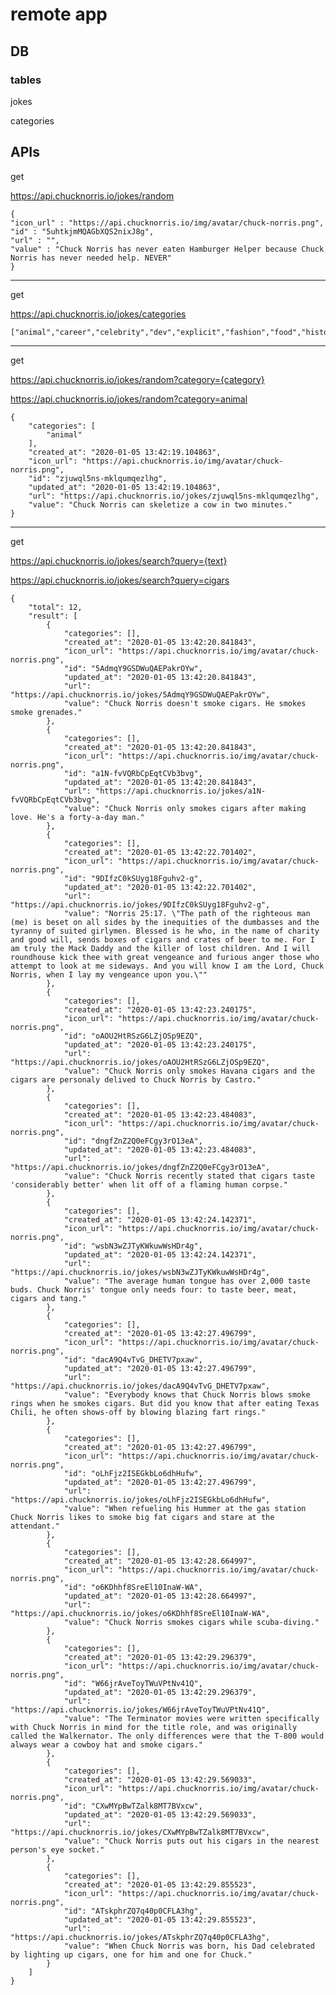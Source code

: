 # remote app

## DB

### tables


jokes

categories



## APIs

get

https://api.chucknorris.io/jokes/random

    {
    "icon_url" : "https://api.chucknorris.io/img/avatar/chuck-norris.png",
    "id" : "5uhtkjmMQAGbXQS2nixJ8g",
    "url" : "",
    "value" : "Chuck Norris has never eaten Hamburger Helper because Chuck Norris has never needed help. NEVER"
    }


---

get

https://api.chucknorris.io/jokes/categories

    ["animal","career","celebrity","dev","explicit","fashion","food","history","money","movie","music","political","religion","science","sport","travel"]


---

get

https://api.chucknorris.io/jokes/random?category={category}

https://api.chucknorris.io/jokes/random?category=animal

    {
        "categories": [
            "animal"
        ],
        "created_at": "2020-01-05 13:42:19.104863",
        "icon_url": "https://api.chucknorris.io/img/avatar/chuck-norris.png",
        "id": "zjuwql5ns-mklqumqezlhg",
        "updated_at": "2020-01-05 13:42:19.104863",
        "url": "https://api.chucknorris.io/jokes/zjuwql5ns-mklqumqezlhg",
        "value": "Chuck Norris can skeletize a cow in two minutes."
    }



---

get

https://api.chucknorris.io/jokes/search?query={text}

https://api.chucknorris.io/jokes/search?query=cigars


    {
        "total": 12,
        "result": [
            {
                "categories": [],
                "created_at": "2020-01-05 13:42:20.841843",
                "icon_url": "https://api.chucknorris.io/img/avatar/chuck-norris.png",
                "id": "5AdmqY9GSDWuQAEPakrOYw",
                "updated_at": "2020-01-05 13:42:20.841843",
                "url": "https://api.chucknorris.io/jokes/5AdmqY9GSDWuQAEPakrOYw",
                "value": "Chuck Norris doesn't smoke cigars. He smokes smoke grenades."
            },
            {
                "categories": [],
                "created_at": "2020-01-05 13:42:20.841843",
                "icon_url": "https://api.chucknorris.io/img/avatar/chuck-norris.png",
                "id": "a1N-fvVQRbCpEqtCVb3bvg",
                "updated_at": "2020-01-05 13:42:20.841843",
                "url": "https://api.chucknorris.io/jokes/a1N-fvVQRbCpEqtCVb3bvg",
                "value": "Chuck Norris only smokes cigars after making love. He's a forty-a-day man."
            },
            {
                "categories": [],
                "created_at": "2020-01-05 13:42:22.701402",
                "icon_url": "https://api.chucknorris.io/img/avatar/chuck-norris.png",
                "id": "9DIfzC0kSUyg18Fguhv2-g",
                "updated_at": "2020-01-05 13:42:22.701402",
                "url": "https://api.chucknorris.io/jokes/9DIfzC0kSUyg18Fguhv2-g",
                "value": "Norris 25:17. \"The path of the righteous man (me) is beset on all sides by the inequities of the dumbasses and the tyranny of suited girlymen. Blessed is he who, in the name of charity and good will, sends boxes of cigars and crates of beer to me. For I am truly the Mack Daddy and the killer of lost children. And I will roundhouse kick thee with great vengeance and furious anger those who attempt to look at me sideways. And you will know I am the Lord, Chuck Norris, when I lay my vengeance upon you.\""
            },
            {
                "categories": [],
                "created_at": "2020-01-05 13:42:23.240175",
                "icon_url": "https://api.chucknorris.io/img/avatar/chuck-norris.png",
                "id": "oAOU2HtRSzG6LZjOSp9EZQ",
                "updated_at": "2020-01-05 13:42:23.240175",
                "url": "https://api.chucknorris.io/jokes/oAOU2HtRSzG6LZjOSp9EZQ",
                "value": "Chuck Norris only smokes Havana cigars and the cigars are personaly delived to Chuck Norris by Castro."
            },
            {
                "categories": [],
                "created_at": "2020-01-05 13:42:23.484083",
                "icon_url": "https://api.chucknorris.io/img/avatar/chuck-norris.png",
                "id": "dngfZnZ2Q0eFCgy3rO13eA",
                "updated_at": "2020-01-05 13:42:23.484083",
                "url": "https://api.chucknorris.io/jokes/dngfZnZ2Q0eFCgy3rO13eA",
                "value": "Chuck Norris recently stated that cigars taste 'considerably better' when lit off of a flaming human corpse."
            },
            {
                "categories": [],
                "created_at": "2020-01-05 13:42:24.142371",
                "icon_url": "https://api.chucknorris.io/img/avatar/chuck-norris.png",
                "id": "wsbN3wZJTyKWkuwWsHDr4g",
                "updated_at": "2020-01-05 13:42:24.142371",
                "url": "https://api.chucknorris.io/jokes/wsbN3wZJTyKWkuwWsHDr4g",
                "value": "The average human tongue has over 2,000 taste buds. Chuck Norris' tongue only needs four: to taste beer, meat, cigars and tang."
            },
            {
                "categories": [],
                "created_at": "2020-01-05 13:42:27.496799",
                "icon_url": "https://api.chucknorris.io/img/avatar/chuck-norris.png",
                "id": "dacA9Q4vTvG_DHETV7pxaw",
                "updated_at": "2020-01-05 13:42:27.496799",
                "url": "https://api.chucknorris.io/jokes/dacA9Q4vTvG_DHETV7pxaw",
                "value": "Everybody knows that Chuck Norris blows smoke rings when he smokes cigars. But did you know that after eating Texas Chili, he often shows-off by blowing blazing fart rings."
            },
            {
                "categories": [],
                "created_at": "2020-01-05 13:42:27.496799",
                "icon_url": "https://api.chucknorris.io/img/avatar/chuck-norris.png",
                "id": "oLhFjz2ISEGkbLo6dhHufw",
                "updated_at": "2020-01-05 13:42:27.496799",
                "url": "https://api.chucknorris.io/jokes/oLhFjz2ISEGkbLo6dhHufw",
                "value": "When refueling his Hummer at the gas station Chuck Norris likes to smoke big fat cigars and stare at the attendant."
            },
            {
                "categories": [],
                "created_at": "2020-01-05 13:42:28.664997",
                "icon_url": "https://api.chucknorris.io/img/avatar/chuck-norris.png",
                "id": "o6KDhhf8SreEl10InaW-WA",
                "updated_at": "2020-01-05 13:42:28.664997",
                "url": "https://api.chucknorris.io/jokes/o6KDhhf8SreEl10InaW-WA",
                "value": "Chuck Norris smokes cigars while scuba-diving."
            },
            {
                "categories": [],
                "created_at": "2020-01-05 13:42:29.296379",
                "icon_url": "https://api.chucknorris.io/img/avatar/chuck-norris.png",
                "id": "W66jrAveToyTWuVPtNv41Q",
                "updated_at": "2020-01-05 13:42:29.296379",
                "url": "https://api.chucknorris.io/jokes/W66jrAveToyTWuVPtNv41Q",
                "value": "The Terminator movies were written specifically with Chuck Norris in mind for the title role, and was originally called the Walkernator. The only differences were that the T-800 would always wear a cowboy hat and smoke cigars."
            },
            {
                "categories": [],
                "created_at": "2020-01-05 13:42:29.569033",
                "icon_url": "https://api.chucknorris.io/img/avatar/chuck-norris.png",
                "id": "CXwMYpBwTZalk8MT7BVxcw",
                "updated_at": "2020-01-05 13:42:29.569033",
                "url": "https://api.chucknorris.io/jokes/CXwMYpBwTZalk8MT7BVxcw",
                "value": "Chuck Norris puts out his cigars in the nearest person's eye socket."
            },
            {
                "categories": [],
                "created_at": "2020-01-05 13:42:29.855523",
                "icon_url": "https://api.chucknorris.io/img/avatar/chuck-norris.png",
                "id": "ATskphrZQ7q40p0CFLA3hg",
                "updated_at": "2020-01-05 13:42:29.855523",
                "url": "https://api.chucknorris.io/jokes/ATskphrZQ7q40p0CFLA3hg",
                "value": "When Chuck Norris was born, his Dad celebrated by lighting up cigars, one for him and one for Chuck."
            }
        ]
    }

